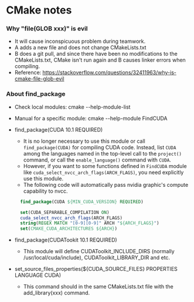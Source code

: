 # CMake notes

### Why "file(GLOB xxx)" is evil
- It will cause inconspicuous problem during teamwork. 
- A adds a new file and does not change CMakeLists.txt
- B does a git pull, and since there have been no modifications to the CMakeLists.txt, CMake isn't run again and B causes linker errors when compiling.
- Reference: https://stackoverflow.com/questions/32411963/why-is-cmake-file-glob-evil


### About find_package
- Check local modules: cmake --help-module-list
- Manual for a specific module: cmake --help-module FindCUDA
- find_package(CUDA 10.1 REQUIRED)
  - It is no longer necessary to use this module or call ``find_package(CUDA)`` for compiling CUDA code. Instead, list ``CUDA`` among the languages named in the top-level call to the ``project()`` command, or call the
``enable_language()`` command with ``CUDA``.
  - However, if you want to some functions defined in ``FindCUDA`` module like ``cuda_select_nvcc_arch_flags(ARCH_FLAGS)``, you need explicitly use this module.
  - The following code will automatically pass nvidia graphic's compute capability to nvcc. 
  
  ```CMake
    find_package(CUDA ${MIN_CUDA_VERSION} REQUIRED)

    set(CUDA_SEPARABLE_COMPILATION ON)
    cuda_select_nvcc_arch_flags(ARCH_FLAGS)
    string(REGEX MATCH "[0-9][0-9]" ARCH "${ARCH_FLAGS}")
    set(CMAKE_CUDA_ARCHITECTURES ${ARCH})
  ```
- find_package(CUDATookit 10.1 REQUIRED)
  - This module will define CUDAToolkit_INCLUDE_DIRS (normally /usr/local/cuda/include), CUDAToolkit_LIBRARY_DIR and etc.
- set_source_files_properties(${CUDA_SOURCE_FILES} PROPERTIES LANGUAGE CUDA)
  - This command should in the same CMakeLists.txt file with the add_library(xxx) command.

